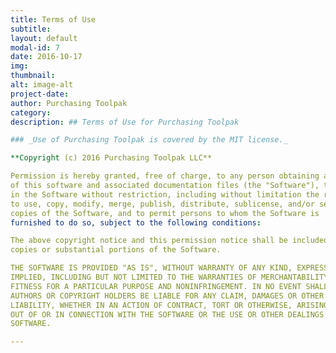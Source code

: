 ```yaml
---
title: Terms of Use
subtitle: 
layout: default
modal-id: 7
date: 2016-10-17
img: 
thumbnail: 
alt: image-alt
project-date: 
author: Purchasing Toolpak
category: 
description: ## Terms of Use for Purchasing Toolpak

### _Use of Purchasing Toolpak is covered by the MIT license._

**Copyright (c) 2016 Purchasing Toolpak LLC**

Permission is hereby granted, free of charge, to any person obtaining a copy
of this software and associated documentation files (the "Software"), to deal
in the Software without restriction, including without limitation the rights
to use, copy, modify, merge, publish, distribute, sublicense, and/or sell
copies of the Software, and to permit persons to whom the Software is
furnished to do so, subject to the following conditions:

The above copyright notice and this permission notice shall be included in all
copies or substantial portions of the Software.

THE SOFTWARE IS PROVIDED "AS IS", WITHOUT WARRANTY OF ANY KIND, EXPRESS OR
IMPLIED, INCLUDING BUT NOT LIMITED TO THE WARRANTIES OF MERCHANTABILITY,
FITNESS FOR A PARTICULAR PURPOSE AND NONINFRINGEMENT. IN NO EVENT SHALL THE
AUTHORS OR COPYRIGHT HOLDERS BE LIABLE FOR ANY CLAIM, DAMAGES OR OTHER
LIABILITY, WHETHER IN AN ACTION OF CONTRACT, TORT OR OTHERWISE, ARISING FROM,
OUT OF OR IN CONNECTION WITH THE SOFTWARE OR THE USE OR OTHER DEALINGS IN THE
SOFTWARE.

---
```

